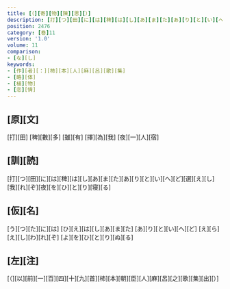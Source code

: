 ```yaml
---
title: [（][寄][物][陳][思][）]
description: [打][つ][田][に][は][稗][は][し][あ][ま][た][あ][り][と][い][へ][ど][選][え][し][我][れ][ぞ][夜][を][ひ][と][り][寝][る]
position: 2476
category: [巻]11
version: '1.0'
volume: 11
comparison:
- [な][し]
keywords:
- [作][者][：][柿][本][人][麻][呂][歌][集]
- [略][体]
- [植][物]
- [恋][情]
---
```


## [原][文]

[打][田] [稗][數][多] [雖][有] [擇][為][我] [夜][一][人][宿]

## [訓][読]

[打][つ][田][に][は][稗][は][し][あ][ま][た][あ][り][と][い][へ][ど][選][え][し][我][れ][ぞ][夜][を][ひ][と][り][寝][る]

## [仮][名]

[う][つ][た][に][は] [ひ][え][は][し][あ][ま][た] [あ][り][と][い][へ][ど] [え][ら][え][し][わ][れ][ぞ] [よ][を][ひ][と][り][ぬ][る]

## [左][注]

[（][以][前][一][百][四][十][九][首][柿][本][朝][臣][人][麻][呂][之][歌][集][出][）]
